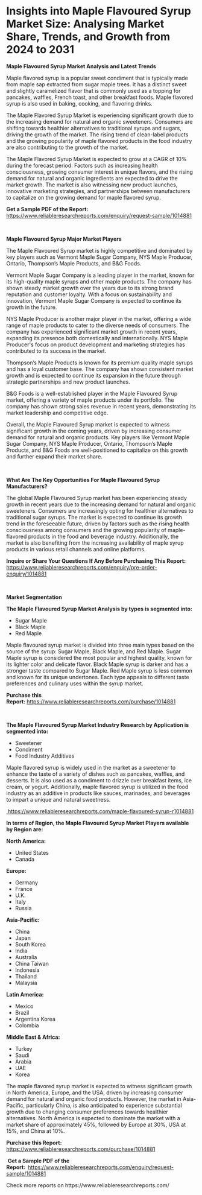 <p><h1>Insights into Maple Flavoured Syrup Market Size: Analysing Market Share, Trends, and Growth from 2024 to 2031</h1></p><p><strong>Maple Flavoured Syrup Market Analysis and Latest Trends</strong></p>
<p><p>Maple flavored syrup is a popular sweet condiment that is typically made from maple sap extracted from sugar maple trees. It has a distinct sweet and slightly caramelized flavor that is commonly used as a topping for pancakes, waffles, French toast, and other breakfast foods. Maple flavored syrup is also used in baking, cooking, and flavoring drinks.</p><p>The Maple Flavored Syrup Market is experiencing significant growth due to the increasing demand for natural and organic sweeteners. Consumers are shifting towards healthier alternatives to traditional syrups and sugars, driving the growth of the market. The rising trend of clean-label products and the growing popularity of maple flavored products in the food industry are also contributing to the growth of the market.</p><p>The Maple Flavored Syrup Market is expected to grow at a CAGR of 10% during the forecast period. Factors such as increasing health consciousness, growing consumer interest in unique flavors, and the rising demand for natural and organic ingredients are expected to drive the market growth. The market is also witnessing new product launches, innovative marketing strategies, and partnerships between manufacturers to capitalize on the growing demand for maple flavored syrup.</p></p>
<p><strong>Get a Sample PDF of the Report:&nbsp;</strong> <a href="https://www.reliableresearchreports.com/enquiry/request-sample/1014881">https://www.reliableresearchreports.com/enquiry/request-sample/1014881</a></p>
<p>&nbsp;</p>
<p><strong>Maple Flavoured Syrup Major Market Players</strong></p>
<p><p>The Maple Flavoured Syrup market is highly competitive and dominated by key players such as Vermont Maple Sugar Company, NYS Maple Producer, Ontario, Thompson’s Maple Products, and B&G Foods.</p><p>Vermont Maple Sugar Company is a leading player in the market, known for its high-quality maple syrups and other maple products. The company has shown steady market growth over the years due to its strong brand reputation and customer loyalty. With a focus on sustainability and innovation, Vermont Maple Sugar Company is expected to continue its growth in the future.</p><p>NYS Maple Producer is another major player in the market, offering a wide range of maple products to cater to the diverse needs of consumers. The company has experienced significant market growth in recent years, expanding its presence both domestically and internationally. NYS Maple Producer's focus on product development and marketing strategies has contributed to its success in the market.</p><p>Thompson’s Maple Products is known for its premium quality maple syrups and has a loyal customer base. The company has shown consistent market growth and is expected to continue its expansion in the future through strategic partnerships and new product launches.</p><p>B&G Foods is a well-established player in the Maple Flavoured Syrup market, offering a variety of maple products under its portfolio. The company has shown strong sales revenue in recent years, demonstrating its market leadership and competitive edge.</p><p>Overall, the Maple Flavoured Syrup market is expected to witness significant growth in the coming years, driven by increasing consumer demand for natural and organic products. Key players like Vermont Maple Sugar Company, NYS Maple Producer, Ontario, Thompson’s Maple Products, and B&G Foods are well-positioned to capitalize on this growth and further expand their market share.</p></p>
<p>&nbsp;</p>
<p><strong>What Are The Key Opportunities For Maple Flavoured Syrup Manufacturers?</strong></p>
<p><p>The global Maple Flavoured Syrup market has been experiencing steady growth in recent years due to the increasing demand for natural and organic sweeteners. Consumers are increasingly opting for healthier alternatives to traditional sugar syrups. The market is expected to continue its growth trend in the foreseeable future, driven by factors such as the rising health consciousness among consumers and the growing popularity of maple-flavored products in the food and beverage industry. Additionally, the market is also benefiting from the increasing availability of maple syrup products in various retail channels and online platforms.</p></p>
<p><strong>Inquire or Share Your Questions If Any Before Purchasing This Report:</strong> <a href="https://www.reliableresearchreports.com/enquiry/pre-order-enquiry/1014881">https://www.reliableresearchreports.com/enquiry/pre-order-enquiry/1014881</a></p>
<p>&nbsp;</p>
<p><strong>Market Segmentation</strong></p>
<p><strong>The Maple Flavoured Syrup Market Analysis by types is segmented into:</strong></p>
<p><ul><li>Sugar Maple</li><li>Black Maple</li><li>Red Maple</li></ul></p>
<p><p>Maple flavoured syrup market is divided into three main types based on the source of the syrup: Sugar Maple, Black Maple, and Red Maple. Sugar Maple syrup is considered the most popular and highest quality, known for its lighter color and delicate flavor. Black Maple syrup is darker and has a stronger taste compared to Sugar Maple. Red Maple syrup is less common and known for its unique undertones. Each type appeals to different taste preferences and culinary uses within the syrup market.</p></p>
<p><strong>Purchase this Report:&nbsp;</strong><a href="https://www.reliableresearchreports.com/purchase/1014881">https://www.reliableresearchreports.com/purchase/1014881</a></p>
<p>&nbsp;</p>
<p><strong>The Maple Flavoured Syrup Market Industry Research by Application is segmented into:</strong></p>
<p><ul><li>Sweetener</li><li>Condiment</li><li>Food Industry Additives</li></ul></p>
<p><p>Maple flavored syrup is widely used in the market as a sweetener to enhance the taste of a variety of dishes such as pancakes, waffles, and desserts. It is also used as a condiment to drizzle over breakfast items, ice cream, or yogurt. Additionally, maple flavored syrup is utilized in the food industry as an additive in products like sauces, marinades, and beverages to impart a unique and natural sweetness.</p></p>
<p><a href="https://www.reliableresearchreports.com/maple-flavoured-syrup-r1014881">&nbsp;https://www.reliableresearchreports.com/maple-flavoured-syrup-r1014881</a></p>
<p><strong>In terms of Region, the Maple Flavoured Syrup Market Players available by Region are:</strong></p>
<p>
    <p> <strong> North America: </strong>
        <ul>
            <li>United States</li>
            <li>Canada</li>
        </ul>
        </p> 
    <p> <strong> Europe: </strong>
        <ul>
            <li>Germany</li>
            <li>France</li>
            <li>U.K.</li>
            <li>Italy</li>
            <li>Russia</li>
        </ul>
        </p> 
    <p> <strong> Asia-Pacific: </strong>
        <ul>
            <li>China</li>
            <li>Japan</li>
            <li>South Korea</li>
            <li>India</li>
            <li>Australia</li>
            <li>China Taiwan</li>
            <li>Indonesia</li>
            <li>Thailand</li>
            <li>Malaysia</li>
        </ul>
        </p> 
    <p> <strong> Latin America: </strong>
        <ul>
            <li>Mexico</li>
            <li>Brazil</li>
            <li>Argentina Korea</li>
            <li>Colombia</li>
        </ul>
        </p> 
    <p> <strong> Middle East & Africa: </strong>
        <ul>
            <li>Turkey</li>
            <li>Saudi</li>
            <li>Arabia</li>
            <li>UAE</li>
            <li>Korea</li>
        </ul>
    </p>
    </p>
<p><p>The maple flavored syrup market is expected to witness significant growth in North America, Europe, and the USA, driven by increasing consumer demand for natural and organic food products. However, the market in Asia-Pacific, particularly China, is also anticipated to experience substantial growth due to changing consumer preferences towards healthier alternatives. North America is expected to dominate the market with a market share of approximately 45%, followed by Europe at 30%, USA at 15%, and China at 10%.</p></p>
<p><strong>Purchase this Report: </strong><a href="https://www.reliableresearchreports.com/purchase/1014881">https://www.reliableresearchreports.com/purchase/1014881</a></p>
<p>&nbsp;<strong>Get a Sample PDF of the Report:&nbsp;&nbsp;</strong><a href="https://www.reliableresearchreports.com/enquiry/request-sample/1014881">https://www.reliableresearchreports.com/enquiry/request-sample/1014881</a></p>
<p><strong></strong></p>
<p>Check more reports on https://www.reliableresearchreports.com/</p>